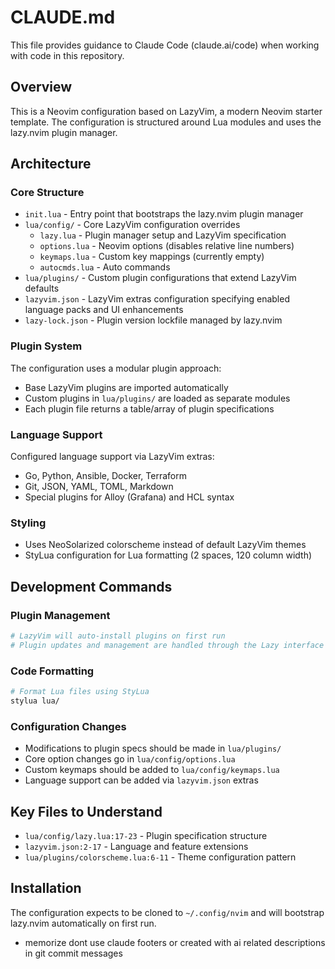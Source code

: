 # CLAUDE.md

This file provides guidance to Claude Code (claude.ai/code) when working with code in this repository.

## Overview

This is a Neovim configuration based on LazyVim, a modern Neovim starter template. The configuration is structured around Lua modules and uses the lazy.nvim plugin manager.

## Architecture

### Core Structure
- `init.lua` - Entry point that bootstraps the lazy.nvim plugin manager
- `lua/config/` - Core LazyVim configuration overrides
  - `lazy.lua` - Plugin manager setup and LazyVim specification
  - `options.lua` - Neovim options (disables relative line numbers)  
  - `keymaps.lua` - Custom key mappings (currently empty)
  - `autocmds.lua` - Auto commands
- `lua/plugins/` - Custom plugin configurations that extend LazyVim defaults
- `lazyvim.json` - LazyVim extras configuration specifying enabled language packs and UI enhancements
- `lazy-lock.json` - Plugin version lockfile managed by lazy.nvim

### Plugin System
The configuration uses a modular plugin approach:
- Base LazyVim plugins are imported automatically
- Custom plugins in `lua/plugins/` are loaded as separate modules
- Each plugin file returns a table/array of plugin specifications

### Language Support
Configured language support via LazyVim extras:
- Go, Python, Ansible, Docker, Terraform
- Git, JSON, YAML, TOML, Markdown
- Special plugins for Alloy (Grafana) and HCL syntax

### Styling
- Uses NeoSolarized colorscheme instead of default LazyVim themes
- StyLua configuration for Lua formatting (2 spaces, 120 column width)

## Development Commands

### Plugin Management
```bash
# LazyVim will auto-install plugins on first run
# Plugin updates and management are handled through the Lazy interface within Neovim
```

### Code Formatting
```bash
# Format Lua files using StyLua
stylua lua/
```

### Configuration Changes
- Modifications to plugin specs should be made in `lua/plugins/`
- Core option changes go in `lua/config/options.lua`
- Custom keymaps should be added to `lua/config/keymaps.lua`
- Language support can be added via `lazyvim.json` extras

## Key Files to Understand
- `lua/config/lazy.lua:17-23` - Plugin specification structure
- `lazyvim.json:2-17` - Language and feature extensions
- `lua/plugins/colorscheme.lua:6-11` - Theme configuration pattern

## Installation
The configuration expects to be cloned to `~/.config/nvim` and will bootstrap lazy.nvim automatically on first run.
- memorize dont use claude footers or created with ai related descriptions in git commit messages